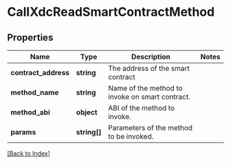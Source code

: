 # CallXdcReadSmartContractMethod

## Properties

Name | Type | Description | Notes
------------ | ------------- | ------------- | -------------
**contract_address** | **string** | The address of the smart contract |
**method_name** | **string** | Name of the method to invoke on smart contract. |
**method_abi** | **object** | ABI of the method to invoke. |
**params** | **string[]** | Parameters of the method to be invoked. |

[[Back to Index]](../index.md)
